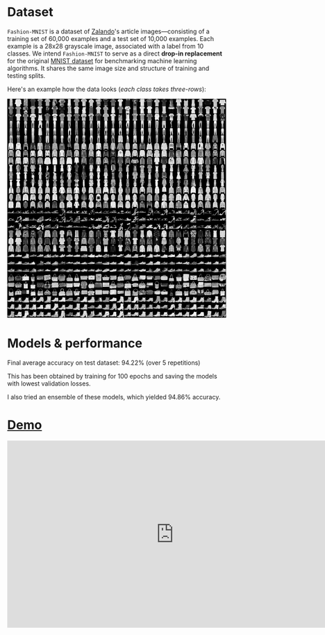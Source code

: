 # Dataset
`Fashion-MNIST` is a dataset of [Zalando](https://jobs.zalando.com/tech/)'s article images—consisting of a training set of 60,000 examples and a test set of 10,000 examples. Each example is a 28x28 grayscale image, associated with a label from 10 classes. We intend `Fashion-MNIST` to serve as a direct **drop-in replacement** for the original [MNIST dataset](http://yann.lecun.com/exdb/mnist/) for benchmarking machine learning algorithms. It shares the same image size and structure of training and testing splits.

Here's an example how the data looks (*each class takes three-rows*):

![](doc/img/fashion-mnist-sprite.png)

# Models & performance

Final average accuracy on test dataset: 94.22% (over 5 repetitions)

This has been obtained by training for 100 epochs and saving the models with lowest validation losses.

I also tried an ensemble of these models, which yielded 94.86% accuracy.

# [Demo](https://drive.google.com/file/d/1_4bvgIwhTv0_P-BhrG4WdfYNN8W-1ZaX/view)

<iframe width="766" height="431" src="https://drive.google.com/file/d/1_4bvgIwhTv0_P-BhrG4WdfYNN8W-1ZaX/view"
frameborder="0" allow="accelerometer; autoplay; encrypted-media; gyroscope;
picture-in-picture" allowfullscreen></iframe>
